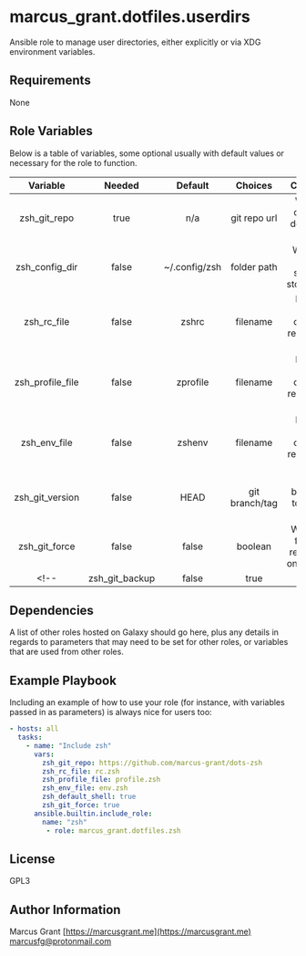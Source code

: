 # marcus_grant.dotfiles.userdirs

Ansible role to manage user directories,
either explicitly or via XDG environment variables.

## Requirements

None

## Role Variables

Below is a table of variables, some optional usually with default values or necessary for the role to function.

|    Variable     | Needed|  Default   |   Choices    |                     Comments                     |
|:---------------:|:-----:|:----------:|:------------:|:------------------------------------------------:|
| zsh_git_repo    | true  | n/a        | git repo url | Where to clone/pull dotfile repo from            |
| zsh_config_dir  | false |~/.config/zsh| folder path | Where the dotfiles should be stored/linked       |
| zsh_rc_file     | false | zshrc      | filename     | Filename inside config_dir representing .zshrc   |
| zsh_profile_file| false | zprofile   | filename     | Filename inside config_dir representing .zprofile|
| zsh_env_file    | false | zshenv     | filename     | Filename inside config_dir representing .zshenv  |
| zsh_git_version | false | HEAD       |git branch/tag| Which branch/tag to clone or pull                |
| zsh_git_force   | false | false      | boolean      | Whether to force pull repositories on config_dir |
<!-- | zsh_git_backup   | false  | true       | boolean      | Backup dotfile directory if zsh_git_force        | -->

Dependencies
------------

A list of other roles hosted on Galaxy should go here, plus any details in regards to parameters that may need to be set for other roles, or variables that are used from other roles.

Example Playbook
----------------

Including an example of how to use your role (for instance, with variables passed in as parameters) is always nice for users too:

```yaml
- hosts: all
  tasks:
    - name: "Include zsh"
      vars:
        zsh_git_repo: https://github.com/marcus-grant/dots-zsh
        zsh_rc_file: rc.zsh
        zsh_profile_file: profile.zsh
        zsh_env_file: env.zsh
        zsh_default_shell: true
        zsh_git_force: true
      ansible.builtin.include_role:
        name: "zsh"
         - role: marcus_grant.dotfiles.zsh
```

License
-------

GPL3

Author Information
------------------

Marcus Grant
[https://marcusgrant.me](https://marcusgrant.me)
[marcusfg@protonmail.com](marcusfg@protonmail.com)
